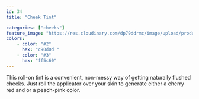 ```yaml
---
id: 34
title: "Cheek Tint"

categories: ["cheeks"]
feature_image: "https://res.cloudinary.com/dp79ddrmc/image/upload/products/cheekTint.jpg"
colors:
    - color: "#2"
      hex: "c90d0d "
    - color: "#3"
      hex: "ff5c60"
---
```

This roll-on tint is a convenient, non-messy way of getting naturally flushed cheeks. Just roll the applicator over your skin to generate either a cherry red and or a peach-pink color. 